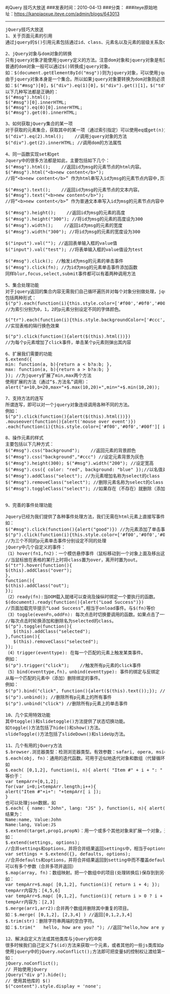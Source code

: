 #jQuery 技巧大放送
###发表时间：2010-04-13
###分类：
###iteye原始地址：<a href="https://kanpiaoxue.iteye.com/admin/blogs/643013" target="_blank">https://kanpiaoxue.iteye.com/admin/blogs/643013</a>

---

<pre name="code" class="js">jQuery技巧大放送
1、关于页面元素的引用
通过jquery的$()引用元素包括通过id、class、元素名以及元素的层级关系及dom或者xpath条件等方法，且返回的对象为jquery对象（集合对象），不能直接调用dom定义的方法。

2、jQuery对象与dom对象的转换
只有jquery对象才能使用jquery定义的方法。注意dom对象和jquery对象是有区别的，调用方法时要注意操作的是dom对象还是jquery对象。
普通的dom对象一般可以通过$()转换成jquery对象。
如：$(document.getElementById("msg"))则为jquery对象，可以使用jquery的方法。
由于jquery对象本身是一个集合。所以如果jquery对象要转换为dom对象则必须取出其中的某一项，一般可通过索引取出。
如：$("#msg")[0]，$("div").eq(1)[0]，$("div").get()[1]，$("td")[5]这些都是dom对象，可以使用dom中的方法，但不能再使用Jquery的方法。
以下几种写法都是正确的：
$("#msg").html();
$("#msg")[0].innerHTML;
$("#msg").eq(0)[0].innerHTML;
$("#msg").get(0).innerHTML;

3、如何获取jQuery集合的某一项
对于获取的元素集合，获取其中的某一项（通过索引指定）可以使用eq或get(n)方法或者索引号获取，要注意，eq返回的是jquery对象，而get(n)和索引返回的是dom元素对象。对于jquery对象只能使用jquery的方法，而dom对象只能使用dom的方法，如要获取第三个&lt;div&gt;元素的内容。有如下两种方法：
$("div").eq(2).html();    //调用jquery对象的方法
$("div").get(2).innerHTML; //调用dom的方法属性

4、同一函数实现set和get
Jquery中的很多方法都是如此，主要包括如下几个：
$("#msg").html();    //返回id为msg的元素节点的html内容。
$("#msg").html("&lt;b&gt;new content&lt;/b&gt;"); 
//将“&lt;b&gt;new content&lt;/b&gt;” 作为html串写入id为msg的元素节点内容中,页面显示粗体的new content

$("#msg").text();    //返回id为msg的元素节点的文本内容。
$("#msg").text("&lt;b&gt;new content&lt;/b&gt;"); 
//将“&lt;b&gt;new content&lt;/b&gt;” 作为普通文本串写入id为msg的元素节点内容中,页面显示&lt;b&gt;new content&lt;/b&gt;

$("#msg").height();    //返回id为msg的元素的高度
$("#msg").height("300"); //将id为msg的元素的高度设为300
$("#msg").width();    //返回id为msg的元素的宽度
$("#msg").width("300"); //将id为msg的元素的宽度设为300

$("input").val(""); //返回表单输入框的value值
$("input").val("test"); //将表单输入框的value值设为test

$("#msg").click(); //触发id为msg的元素的单击事件
$("#msg").click(fn); //为id为msg的元素单击事件添加函数
同样blur,focus,select,submit事件都可以有着两种调用方法

5、集合处理功能
对于jquery返回的集合内容无需我们自己循环遍历并对每个对象分别做处理，jquery已经为我们提供的很方便的方法进行集合的处理。
包括两种形式：
$("p").each(function(i){this.style.color=['#f00','#0f0','#00f'][ i ]}) 
//为索引分别为0，1，2的p元素分别设定不同的字体颜色。

$("tr").each(function(i){this.style.backgroundColor=['#ccc','#fff'][i%2]}) 
//实现表格的隔行换色效果

$("p").click(function(){alert($(this).html())})    
//为每个p元素增加了click事件，单击某个p元素则弹出其内容

6、扩展我们需要的功能
$.extend({
min: function(a, b){return a &lt; b?a:b; },
max: function(a, b){return a &gt; b?a:b; } 
}); //为jquery扩展了min,max两个方法
使用扩展的方法（通过“$.方法名”调用）：
alert("a=10,b=20,max="+$.max(10,20)+",min="+$.min(10,20));

7、支持方法的连写
所谓连写，即可以对一个jquery对象连续调用各种不同的方法。
例如：
$("p").click(function(){alert($(this).html())})
.mouseover(function(){alert('mouse over event')})
.each(function(i){this.style.color=['#f00','#0f0','#00f'][ i ]});

8、操作元素的样式
主要包括以下几种方式：
$("#msg").css("background");    //返回元素的背景颜色
$("#msg").css("background","#ccc") //设定元素背景为灰色
$("#msg").height(300); $("#msg").width("200"); //设定宽高
$("#msg").css({ color: "red", background: "blue" });//以名值对的形式设定样式
$("#msg").addClass("select"); //为元素增加名称为select的class
$("#msg").removeClass("select"); //删除元素名称为select的class
$("#msg").toggleClass("select"); //如果存在（不存在）就删除（添加）名称为select的class


9、完善的事件处理功能

Jquery已经为我们提供了各种事件处理方法，我们无需在html元素上直接写事件，而可以直接为通过jquery获取的对象添加事件。
如：
$("#msg").click(function(){alert("good")}) //为元素添加了单击事件
$("p").click(function(i){this.style.color=['#f00','#0f0','#00f'][ i ]})
//为三个不同的p元素单击事件分别设定不同的处理
jQuery中几个自定义的事件：
（1）hover(fn1,fn2)：一个模仿悬停事件（鼠标移动到一个对象上面及移出这个对象）的方法。当鼠标移动到一个匹配的元素上面时，会触发指定的第一个函数。当鼠标移出这个元素时，会触发指定的第二个函数。
//当鼠标放在表格的某行上时将class置为over，离开时置为out。
$("tr").hover(function(){
$(this).addClass("over");
},
function(){
$(this).addClass("out"); 
});
（2）ready(fn):当DOM载入就绪可以查询及操纵时绑定一个要执行的函数。
$(document).ready(function(){alert("Load Success")})
//页面加载完毕提示“Load Success”,相当于onload事件。与$(fn)等价
（3）toggle(evenFn,oddFn): 每次点击时切换要调用的函数。如果点击了一个匹配的元素，则触发指定的第一个函数，当再次点击同一元素时，则触发指定的第二个函数。随后的每次点击都重复对这两个函数的轮番调用。
//每次点击时轮换添加和删除名为selected的class。
$("p").toggle(function(){
   $(this).addClass("selected"); 
},function(){
   $(this).removeClass("selected"); 
});
（4）trigger(eventtype): 在每一个匹配的元素上触发某类事件。
例如：
$("p").trigger("click");    //触发所有p元素的click事件
（5）bind(eventtype,fn)，unbind(eventtype): 事件的绑定与反绑定
从每一个匹配的元素中（添加）删除绑定的事件。
例如：
$("p").bind("click", function(){alert($(this).text());}); //为每个p元素添加单击事件
$("p").unbind(); //删除所有p元素上的所有事件
$("p").unbind("click") //删除所有p元素上的单击事件

10、几个实用特效功能
其中toggle()和slidetoggle()方法提供了状态切换功能。
如toggle()方法包括了hide()和show()方法。
slideToggle()方法包括了slideDown()和slideUp方法。

11、几个有用的jQuery方法
$.browser.浏览器类型：检测浏览器类型。有效参数：safari, opera, msie, mozilla。如检测是否ie：$.browser.isie，是ie浏览器则返回true。
$.each(obj, fn)：通用的迭代函数。可用于近似地迭代对象和数组（代替循环）。
如
$.each( [0,1,2], function(i, n){ alert( "Item #" + i + ": " + n ); }); 
等价于：
var tempArr=[0,1,2];
for(var i=0;i&lt;tempArr.length;i++){
alert("Item #"+i+": "+tempArr[ i ]);
}
也可以处理json数据，如
$.each( { name: "John", lang: "JS" }, function(i, n){ alert( "Name: " + i + ", Value: " + n ); });
结果为：
Name:name, Value:John
Name:lang, Value:JS
$.extend(target,prop1,propN)：用一个或多个其他对象来扩展一个对象，返回这个被扩展的对象。这是jquery实现的继承方式。
如：
$.extend(settings, options); 
//合并settings和options，并将合并结果返回settings中，相当于options继承setting并将继承结果保存在setting中。
var settings = $.extend({}, defaults, options);
//合并defaults和options，并将合并结果返回到setting中而不覆盖default内容。
可以有多个参数（合并多项并返回）
$.map(array, fn)：数组映射。把一个数组中的项目(处理转换后)保存到到另一个新数组中，并返回生成的新数组。
如：
var tempArr=$.map( [0,1,2], function(i){ return i + 4; });
tempArr内容为：[4,5,6]
var tempArr=$.map( [0,1,2], function(i){ return i &gt; 0 ? i + 1 : null; });
tempArr内容为：[2,3]
$.merge(arr1,arr2):合并两个数组并删除其中重复的项目。
如：$.merge( [0,1,2], [2,3,4] ) //返回[0,1,2,3,4]
$.trim(str)：删除字符串两端的空白字符。 
如：$.trim("   hello, how are you? "); //返回"hello,how are you? "

12、解决自定义方法或其他类库与jQuery的冲突
很多时候我们自己定义了$(id)方法来获取一个元素，或者其他的一些js类库如prototype也都定义了$方法，如果同时把这些内容放在一起就会引起变量方法定义冲突，Jquery对此专门提供了方法用于解决此问题。
使用jquery中的jQuery.noConflict();方法即可把变量$的控制权让渡给第一个实现它的那个库或之前自定义的$方法。之后应用Jquery的时候只要将所有的$换成jQuery即可，如原来引用对象方法$("#msg")改为jQuery("#msg")。
如：
jQuery.noConflict(); 
// 开始使用jQuery
jQuery("div p").hide();
// 使用其他库的 $() 
$("content").style.display = 'none';
</pre>
<p>&nbsp;</p>